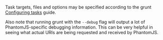 Task targets, files and options may be specified according to the grunt [Configuring tasks](http://gruntjs.com/configuring-tasks) guide.

Also note that running grunt with the `--debug` flag will output a lot of PhantomJS-specific debugging information. This can be very helpful in seeing what actual URIs are being requested and received by PhantomJS.
